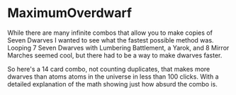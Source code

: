 # MaximumOverdwarf 

While there are many infinite combos that allow you to make copies of Seven Dwarves I wanted to see what the fastest possible method was.  Looping 7 Seven Dwarves with Lumbering Battlement, a Yarok, and 8 Mirror Marches seemed cool, but there had to be a way to make dwarves faster. 

So here's a 14 card combo, not counting duplicates, that makes more dwarves than atoms atoms in the universe in less than 100 clicks. With a detailed explanation of the math showing just how absurd the combo is.
